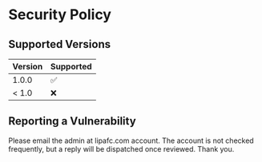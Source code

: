 # Security Policy

## Supported Versions

| Version | Supported          |
| ------- | ------------------ |
| 1.0.0   | :white_check_mark: |
| < 1.0   | :x:                |

## Reporting a Vulnerability

Please email the admin at lipafc.com account. The account is not checked frequently, but a reply will be dispatched once reviewed. Thank you.
